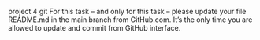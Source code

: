 project 4 git
For this task – and only for this task – please update your file README.md in the main branch from GitHub.com. It’s the only time you are allowed to update and commit from GitHub interface.
